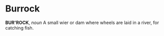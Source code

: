 # Burrock

**BUR'ROCK**, _noun_ A small wier or dam where wheels are laid in a river, for catching fish.